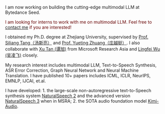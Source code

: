 
I am now working on building the cutting-edge multimodal LLM at Bytedance Seed. 

<font color="#660000">I am looking for interns to work with me on multimodal LLM. Feel free to [contact me](mailto:shenkai@zju.edu.cn) if you are interested!</font>

I obtained my Ph.D. degree at Zhejiang University, supervised by [Prof. Siliang Tang（汤斯亮）](https://person.zju.edu.cn/siliang/684099.html) and [Prof. Yueting Zhuang（庄越挺）](https://person.zju.edu.cn/yzhuang). I also collaborate with [Xu Tan (谭旭)](https://www.microsoft.com/en-us/research/people/xuta/) from Microsoft Research Asia and [Lingfei Wu (吴凌飞)](https://sites.google.com/a/email.wm.edu/teddy-lfwu/) closely.

My research interest includes multimodal LLM, Text-to-Speech Synthesis, ASR Error Correction, Graph Neural Network and Neural Machine Translation. I have published 10+ papers includes ICML, ICLR, NeurIPS, EMNLP, IJCAI, et.al.

I have developed: 1. the large-scale non-autoregressive text-to-Speech synthesis system [NaturalSpeech 2](https://speechresearch.github.io/naturalspeech2/) and the advanced version [NaturalSpeech 3](https://speechresearch.github.io/naturalspeech3/) when in MSRA; 2. the SOTA audio foundation model [Kimi-Audio](https://github.com/MoonshotAI/Kimi-Audio).

